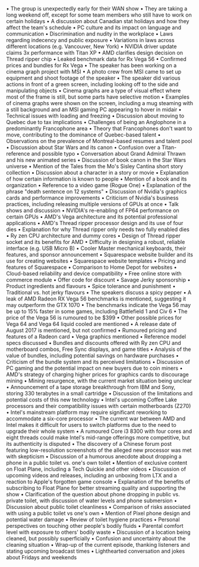 • The group is unexpectedly early for their WAN show
• They are taking a long weekend off, except for some team members who still have to work on certain holidays
• A discussion about Canadian stat holidays and how they affect the team's schedule
• PC culture and its impact on language and communication
• Discrimination and nudity in the workplace
• Laws regarding indecency and public exposure
• Variations in laws across different locations (e.g. Vancouver, New York)
• NVIDIA driver update claims 3x performance with Titan XP
• AMD clarifies design decision on Thread ripper chip
• Leaked benchmark data for Rx Vega 56
• Confirmed prices and bundles for Rx Vega
• The speaker has been working on a cinema graph project with MSI
• A photo crew from MSI came to set up equipment and shoot footage of the speaker
• The speaker did various actions in front of a green screen, including looking off to the side and manipulating objects
• Cinema graphs are a type of visual effect where most of the frame is still, but some parts have selective motion
• Examples of cinema graphs were shown on the screen, including a mug steaming with a still background and an MSI gaming PC appearing to hover in midair
• Technical issues with loading and freezing
• Discussion about moving to Quebec due to tax implications
• Challenges of being an Anglophone in a predominantly Francophone area
• Theory that Francophones don't want to move, contributing to the dominance of Quebec-based talent
• Observations on the prevalence of Montreal-based resumes and talent pool
• Discussion about Star Wars and its canon
• Confusion over a Titan-reference and possible typo
• Conversation about Grand Admiral Thrawn and his new animated series
• Discussion of book canon in the Star Wars universe
• Mention of the Tales from the Mo's Sisley Cantina short story collection
• Discussion about a character in a story or movie
• Explanation of how certain information is known to people
• Mention of a book and its organization
• Reference to a video game (Rogue One)
• Explanation of the phrase "death sentence on 12 systems"
• Discussion of Nvidia's graphics cards and performance improvements
• Criticism of Nvidia's business practices, including releasing multiple versions of GPUs at once
• Talk shows and discussion
• NVIDIA's re-enabling of FP64 performance on certain GPUs
• AMD's Vega architecture and its potential professional applications
• AMD's Thread ripper processor design and its use of four dies
• Explanation for why Thread ripper only needs two fully enabled dies
• Ry zen CPU architecture and dummy cores
• Design of Thread ripper socket and its benefits for AMD
• Difficulty in designing a robust, reliable interface (e.g. USB Micro B)
• Cooler Master mechanical keyboards, their features, and sponsor announcement
• Squarespace website builder and its use for creating websites
• Squarespace website templates
• Pricing and features of Squarespace
• Comparison to Home Depot for websites
• Cloud-based reliability and device compatibility
• Free online store with commerce module
• Offer code for discount
• Savage Jerky sponsorship
• Product ingredients and flavours
• Spice tolerance and punishment
• Traditional vs. hot jerky flavours
• The speakers discuss a spicy pepper
• A leak of AMD Radeon RX Vega 56 benchmarks is mentioned, suggesting it may outperform the GTX 1070
• The benchmarks indicate the Vega 56 may be up to 15% faster in some games, including Battlefield 1 and Civ 6
• The price of the Vega 56 is rumoured to be $399
• Other possible prices for Vega 64 and Vega 64 liquid cooled are mentioned
• A release date of August 2017 is mentioned, but not confirmed
• Rumoured pricing and features of a Radeon card
• Vega graphics mentioned
• Reference model specs discussed
• Bundles and discounts offered with Ry zen CPU and motherboard combos, Free Sync displays, and game titles
• Analysis of the value of bundles, including potential savings on hardware purchases
• Criticism of the bundle system and its perceived limitations
• Discussion of PC gaming and the potential impact on new buyers due to coin miners
• AMD's strategy of charging higher prices for graphics cards to discourage mining
• Mining resurgence, with the current market situation being unclear
• Announcement of a tape storage breakthrough from IBM and Sony, storing 330 terabytes in a small cartridge
• Discussion of the limitations and potential costs of this new technology
• Intel's upcoming Coffee Lake processors and their compatibility issues with certain motherboards (Z270)
• Intel's mainstream platform may require significant reworking to accommodate a six-core processor
• The current war between AMD and Intel makes it difficult for users to switch platforms due to the need to upgrade their whole system
• A rumoured Core i3 8300 with four cores and eight threads could make Intel's mid-range offerings more competitive, but its authenticity is disputed
• The discovery of a Chinese forum post featuring low-resolution screenshots of the alleged new processor was met with skepticism
• Discussion of a humorous anecdote about dropping a phone in a public toilet vs. one's own toilet
• Mention of exclusive content on Float Plane, including a Tech Quickie and other videos
• Discussion of upcoming videos and releases, including an unboxing from LTX and a reaction to Apple's forgotten game console
• Explanation of the benefits of subscribing to Float Plane for better streaming quality and supporting the show
• Clarification of the question about phone dropping in public vs. private toilet, with discussion of water levels and phone submersion
• Discussion about public toilet cleanliness
• Comparison of risks associated with using a public toilet vs one's own
• Mention of Pixel phone design and potential water damage
• Review of toilet hygiene practices
• Personal perspectives on touching other people's bodily fluids
• Parental comfort level with exposure to others' bodily waste
• Discussion of a location being cleaned, but possibly superficially
• Confusion and uncertainty about the cleaning situation
• Wrap-up of the current episode, thanking listeners and stating upcoming broadcast times
• Lighthearted conversation and jokes about Fridays and weekends